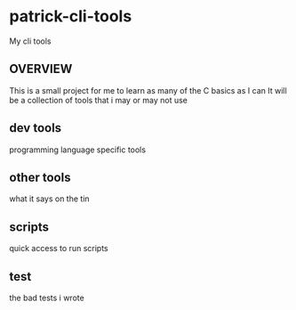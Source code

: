 # patrick-cli-tools
My cli tools 

## OVERVIEW
This is a small project for me to learn as many of the C basics as I can
It will be a collection of tools that i may or may not use

## dev tools 
programming language specific tools

## other tools 
what it says on the tin

## scripts
quick access to run scripts

## test
the bad tests i wrote

